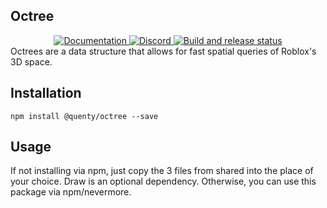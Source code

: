 ## Octree
<div align="center">
  <a href="http://quenty.github.io/api/">
    <img src="https://img.shields.io/badge/docs-website-green.svg" alt="Documentation" />
  </a>
  <a href="https://discord.gg/mhtGUS8">
    <img src="https://img.shields.io/badge/discord-nevermore-blue.svg" alt="Discord" />
  </a>
  <a href="https://github.com/Quenty/NevermoreEngine/actions">
    <img src="https://github.com/Quenty/NevermoreEngine/actions/workflows/build.yml/badge.svg" alt="Build and release status" />
  </a>
</div>
Octrees are a data structure that allows for fast spatial queries of Roblox's 3D space.

## Installation
```
npm install @quenty/octree --save
```

## Usage

If not installing via npm, just copy the 3 files from shared into the place of your choice. Draw is an optional dependency. Otherwise, you can use this package via npm/nevermore.